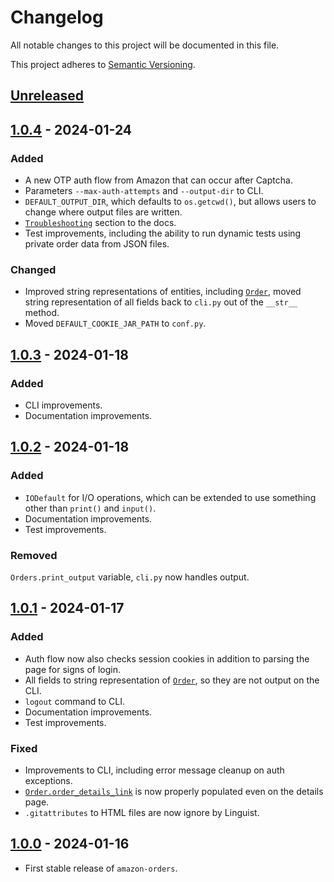 # Changelog
All notable changes to this project will be documented in this file.

This project adheres to [Semantic Versioning](https://semver.org/spec/v2.0.0.html).

## [Unreleased](https://github.com/alexdlaird/amazon-orders-python/compare/1.0.4...HEAD)

## [1.0.4](https://github.com/alexdlaird/pyngrok/compare/1.0.3...1.0.4) - 2024-01-24
### Added
- A new OTP auth flow from Amazon that can occur after Captcha.
- Parameters `--max-auth-attempts` and `--output-dir` to CLI.
- `DEFAULT_OUTPUT_DIR`, which defaults to `os.getcwd()`, but allows users to change where output files are written.
- [`Troubleshooting`](https://amazon-orders.readthedocs.io/en/latest/troubleshooting.html) section to the docs.
- Test improvements, including the ability to run dynamic tests using private order data from JSON files.

### Changed
- Improved string representations of entities, including [`Order`](https://amazon-orders.readthedocs.io/en/1.0.1/api.html#amazonorders.entity.order.Order), moved string representation of all fields back to `cli.py` out of the `__str__` method.
- Moved `DEFAULT_COOKIE_JAR_PATH` to `conf.py`.

## [1.0.3](https://github.com/alexdlaird/pyngrok/compare/1.0.2...1.0.3) - 2024-01-18
### Added
- CLI improvements.
- Documentation improvements.

## [1.0.2](https://github.com/alexdlaird/pyngrok/compare/1.0.1...1.0.2) - 2024-01-18
### Added
- `IODefault` for I/O operations, which can be extended to use something other than `print()` and `input()`.
- Documentation improvements.
- Test improvements.

### Removed
`Orders.print_output` variable, `cli.py` now handles output. 

## [1.0.1](https://github.com/alexdlaird/pyngrok/compare/1.0.0...1.0.1) - 2024-01-17
### Added
- Auth flow now also checks session cookies in addition to parsing the page for signs of login.
- All fields to string representation of [`Order`](https://amazon-orders.readthedocs.io/en/1.0.1/api.html#amazonorders.entity.order.Order), so they are not output on the CLI.
- `logout` command to CLI.
- Documentation improvements.
- Test improvements.

### Fixed
- Improvements to CLI, including error message cleanup on auth exceptions.
- [`Order.order_details_link`](https://amazon-orders.readthedocs.io/en/1.0.1/api.html#amazonorders.entity.order.Order.order_details_link) is now properly populated even on the details page.
- `.gitattributes` to HTML files are now ignore by Linguist.

## [1.0.0](https://github.com/alexdlaird/amazon-orders-python/releases/tag/1.0.0) - 2024-01-16
- First stable release of `amazon-orders`.
